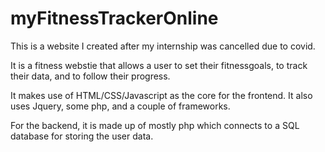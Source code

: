 # myFitnessTrackerOnline

This is a website I created after my internship was cancelled due to covid. 

It is a fitness webstie that allows a user to set their fitnessgoals, to track their data, and to follow their progress.

It makes use of HTML/CSS/Javascript as the core for the frontend. It also uses Jquery, some php, and a couple of frameworks.

For the backend, it is made up of mostly php which connects to a SQL database for storing the user data.

